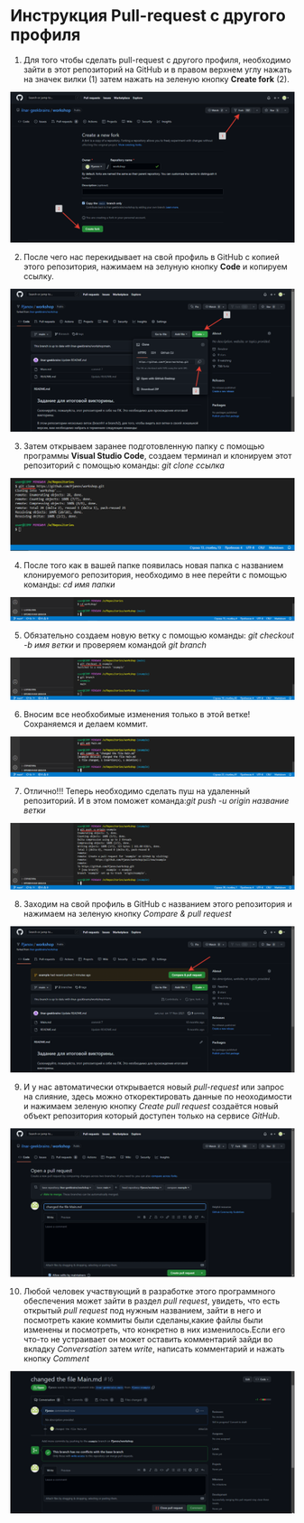 # Инструкция Pull-request с другого профиля

1. Для того чтобы сделать pull-request с другого профиля, необходимо зайти в этот репозиторий на GitHub и в правом верхнем углу нажать на значек вилки (1) затем нажать на зеленую кнопку **Create fork** (2).

![](screen/2022-08-14_17-18-05.png)

2. После чего нас перекидывает на свой профиль в GitHub с копией этого репозитория, нажимаем на зелуную кнопку **Code** и копируем ссылку.

![](screen/2022-08-14_17-33-07.png)

3. Затем открываем заранее подготовленную папку с помощью программы **Visual Studio Code**, создаем терминал и клонируем этот репозиторий с помощью команды: *git clone ссылка* 

![](screen/2022-08-14_17-56-23.png)

4. После того как в вашей папке появилась новая папка с названием клонируемого репозитория, необходимо в нее перейти с помощью команды: *cd имя папки*

![](screen\2022-08-14_18-05-45.png)

5. Обязательно создаем новую ветку с помощью команды: *git checkout -b имя ветки* и проверяем командой *git branch*

![](screen\2022-08-14_18-21-22.png)

6. Вносим все необхобимые изменения только в этой ветке! Сохраняемся и делаем коммит.

![](screen/2022-08-14_18-41-20.png)

7. Отлично!!! Теперь необходимо сделать пуш на удаленный репозиторий. И в этом поможет команда:*git push -u origin название ветки* 

![](screen/2022-08-14_18-49-15.png)

8. Заходим на свой профиль в GitHub с названием этого репозитория и нажимаем на зеленую кнопку *Compare & pull request*

 ![](screen/2022-08-14_18-52-31.png)

 9. И у нас автоматически открывается новый *pull-request* или запрос на слияние, здесь можно откоректировать данные по неоходимости и нажимаем зеленую кнопку *Create pull request* создаётся новый объект репозитория который доступен только на сервисе *GitHub*.

 ![](screen/2022-08-14_18-59-57.png)

 10. Любой человек участвующий в разработке этого программного обеспечения может зайти в раздел 
 *pull request*, увидеть, что есть открытый *pull request* под нужным названием, зайти в него и посмотреть какие коммиты были сделаны,какие файлы были изменены и посмотреть, что конкретно в них изменилось.Если его что-то не устраивает он может оставить комментарий зайди во вкладку *Conversation* затем *write*, написать комментарий и нажать кнопку *Comment*

 ![](screen/2022-08-14_19-07-44.png)



